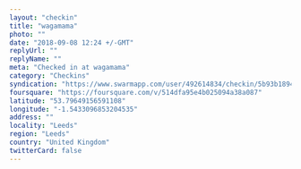 ```yaml
---
layout: "checkin"
title: "wagamama"
photo: ""
date: "2018-09-08 12:24 +/-GMT"
replyUrl: ""
replyName: ""
meta: "Checked in at wagamama"
category: "Checkins"
syndication: "https://www.swarmapp.com/user/492614834/checkin/5b93b189419a9e003954cde8"
foursquare: "https://foursquare.com/v/514dfa95e4b025094a38a087"
latitude: "53.79649156591108"
longitude: "-1.5433096853204535"
address: ""
locality: "Leeds"
region: "Leeds"
country: "United Kingdom"
twitterCard: false
---
```


